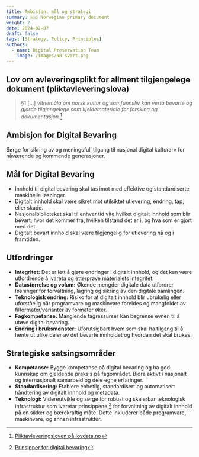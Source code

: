 ```yaml
---
title: Ambisjon, mål og strategi
summary: 🇳🇴 Norwegian primary document
weight: 2
date: 2024-02-07
draft: false
tags: [Strategy, Policy, Principles]
authors: 
  - name: Digital Preservation Team
    image: /images/NB-svart.png
---
```


## Lov om avleveringsplikt for allment tilgjengelege dokument (pliktavleveringslova)

> §1 [...] *vitnemåla om norsk kultur og samfunnsliv kan verta bevarte og gjorde tilgjengelege som kjeldemateriale for forsking og dokumentasjon.*[^1]

## Ambisjon for Digital Bevaring

Sørge for sikring av og meningsfull tilgang til nasjonal digital kulturarv for nåværende og kommende generasjoner.

## Mål for Digital Bevaring

- Innhold til digital bevaring skal tas imot med effektive og standardiserte maskinelle løsninger.
- Digitalt innhold skal være sikret mot utilsiktet utlevering, endring, tap, eller skade.
- Nasjonalbiblioteket skal til enhver tid vite hvilket digitalt innhold som blir bevart, hvor det kommer fra, hvilken tilstand det er i, og hva som er gjort med det.
- Digitalt bevart innhold skal være tilgjengelig for utlevering nå og i framtiden.

## Utfordringer

- **Integritet:** Det er lett å gjøre endringer i digitalt innhold, og det kan være utfordrende å ivareta og etterprøve materialets integritet.
- **Datastørrelse og volum:** Økende mengder digitale data utfordrer løsninger for forvaltning, lagring og sikring av den digitale samlingen.
- **Teknologisk endring:** Risiko for at digitalt innhold blir ubrukelig eller uforståelig når programvare og maskinvare foreldes og mangfoldet av filformater/varianter av formater øker.
- **Fagkompetanse:** Manglende fagressurser kan begrense evnen til å utøve digital bevaring.
- **Endring i bruksmønster:** Uforutsigbart hvem som skal ha tilgang til å hente ut ulike deler av det bevarte innholdet og hvordan det skal brukes.

## Strategiske satsingsområder

- **Kompetanse:** Bygge kompetanse på digital bevaring og ha god kunnskap om gjeldende praksis på fagområdet.
  Bidra aktivt i nasjonalt og internasjonalt samarbeid og dele egne erfaringer.
- **Standardisering:** Etablere enhetlig, standardisert og automatisert håndtering av digitalt innhold og metadata.
- **Teknologi:** Videreutvikle og sørge for robust og skalerbar teknologisk infrastruktur som ivaretar prinsippene [^2] for forvaltning av digitalt innhold på en sikker og bærekraftig måte.
  Dette inkluderer både programvare, maskinvare, og annen infrastruktur.


[^1]: [Pliktavleveringsloven på lovdata.no](https://lovdata.no/dokument/NL/lov/1989-06-09-32 "Link til pliktavleveringsloven på lovdata.no")

[^2]: [Prinsipper for digital bevaring](/docs/principles/ "Link til prinsipper for digital bevaring i Nasjonalbiblioteket")
